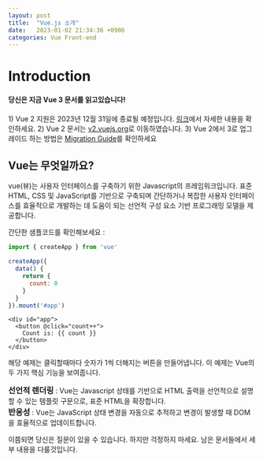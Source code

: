```yaml
---
layout: post
title:  "Vue.js 소개"
date:   2023-01-02 21:34:36 +0900
categories: Vue Front-end
---
```

<h1>Introduction</h1>

<h4>당신은 지금 Vue 3 문서를 읽고있습니다!<br/></h4>
1) Vue 2 지원은 2023년 12월 31일에 종료될 예정입니다.
<a href="https://v2.vuejs.org/lts/">링크</a>에서 자세한 내용을 확인하세요.
2) Vue 2 문서는 <a href="https://v2.vuejs.org/">v2.vuejs.org</a>로 이동하였습니다.
3) Vue 2에서 3로 업그레이드 하는 방법은 <a href="https://v3-migration.vuejs.org/">Migration Guide</a>를 확인하세요


<h2>Vue는 무엇일까요?</h2>

vue(뷰)는 사용자 인터페이스를 구축하기 위한 Javascript의 프레임워크입니다. 
표준 HTML, CSS 및 JavaScript를 기반으로 구축되며 간단하거나 복잡한 사용자 인터페이스를 
효율적으로 개발하는 데 도움이 되는 선언적 구성 요소 기반 프로그래밍 모델을 제공합니다.

간단한 샘플코드를 확인해보세요 :

```javascript
import { createApp } from 'vue'

createApp({
  data() {
    return {
      count: 0
    }
  }
}).mount('#app')
```

```
<div id="app">
  <button @click="count++">
    Count is: {{ count }}
  </button>
</div>
```

해당 예제는 클릭할때마다 숫자가 1씩 더해지는 버튼을 만들어냅니다.
이 예제는 Vue의 두 가지 핵심 기능을 보여줍니다.

<span style="font-weight:700; font-size:16px">선언적 렌더링</span> : Vue는 Javascript 상태를 기반으로 HTML 출력을 선언적으로 설명할 수 있는 템플릿 구문으로, 표준 HTML을 확장합니다. <br />
<span style="font-weight:700; font-size:16px">반응성</span> : Vue는 JavaScript 상태 변경을 자동으로 추적하고 변경이 발생할 때 DOM을 효율적으로 업데이트합니다.

이쯤되면 당신은 질문이 있을 수 있습니다. 하지만 걱정하지 마세요. 남은 문서들에서 세부 내용을 다룰것입니다.
